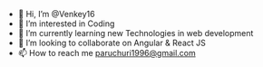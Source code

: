 - 👋 Hi, I’m @Venkey16
- 👀 I’m interested in Coding
- 🌱 I’m currently learning new Technologies in web development
- 💞️ I’m looking to collaborate on Angular & React JS
- 📫 How to reach me paruchuri1996@gmail.com

<!---
Venkey16/Venkey16 is a ✨ special ✨ repository because its `README.md` (this file) appears on your GitHub profile.
You can click the Preview link to take a look at your changes.
--->
